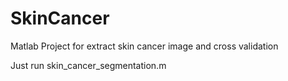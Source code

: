 # SkinCancer
Matlab Project for extract skin cancer image and cross validation

Just run skin_cancer_segmentation.m

